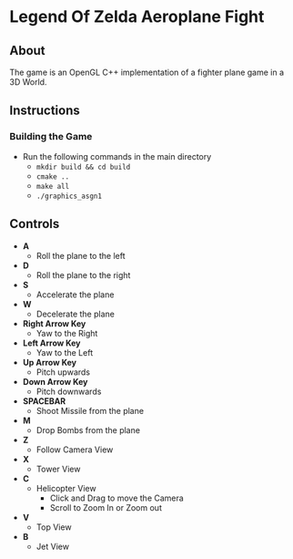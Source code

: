 # Legend Of Zelda Aeroplane Fight

## About
The game is an OpenGL C++ implementation of a fighter plane game in a 3D World.

## Instructions

### Building the Game

- Run the following commands in the main directory
  - `mkdir build && cd build`
  - `cmake ..`
  - `make all`
  - `./graphics_asgn1`

## Controls

- **A**
  - Roll the plane to the left
- **D**
  - Roll the plane to the right
- **S** 
  - Accelerate the plane
- **W** 
  - Decelerate the plane
- **Right Arrow Key** 
  - Yaw to the Right
- **Left Arrow Key**
  - Yaw to the Left
- **Up Arrow Key**
  - Pitch upwards
- **Down Arrow Key**
  - Pitch downwards
- **SPACEBAR**
  - Shoot Missile from the plane
- **M**
  - Drop Bombs from the plane
- **Z**
  - Follow Camera View
- **X**
  - Tower View
- **C**
  - Helicopter View
    - Click and Drag to move the Camera
    - Scroll to Zoom In or Zoom out
- **V**
  - Top View
- **B**
  - Jet View
